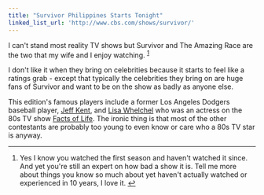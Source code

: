 ```yaml
---
title: "Survivor Philippines Starts Tonight"
linked_list_url: 'http://www.cbs.com/shows/survivor/'
---
```

<p>I can't stand most reality TV shows but Survivor and The Amazing Race are the two that my wife and I enjoy watching. <sup id="fnref-20758:1"><a href="#fn-20758:1" rel="footnote">1</a></sup></p>
<p>I don't like it when they bring on celebrities because it starts to feel like a ratings grab - except that typically the celebrities they bring on are huge fans of Survivor and want to be on the show as badly as anyone else.</p>
<p>This edition's famous players include a former Los Angeles Dodgers baseball player, <a href="http://www.cbs.com/shows/survivor/cast/159999/">Jeff Kent</a>, and <a href="http://www.cbs.com/shows/survivor/cast/160003/">Lisa Whelchel</a> who was an actress on the 80s TV show <a href="http://www.imdb.com/title/tt0078610/">Facts of Life</a>. The ironic thing is that most of the other contestants are probably too young to even know or care who a 80s TV star is anyway.</p>
<div class="footnotes">
<hr />
<ol>
<li id="fn-20758:1">
Yes I know you watched the first season and haven't watched it since. And yet you're still an expert on how bad a show it is. Tell me more about things you know so much about yet haven't actually watched or experienced in 10 years, I love it.&#160;<a href="#fnref-20758:1" rev="footnote">&#8617;</a>
</li>
</ol>
</div>
